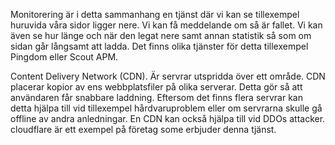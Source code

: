 Monitorering är i detta sammanhang en tjänst där vi kan se tillexempel huruvida våra sidor ligger nere. Vi kan få meddelande om så är fallet. Vi kan även se hur länge och när den legat nere samt annan statistik så som om sidan går långsamt att ladda. Det finns olika tjänster för detta tillexempel Pingdom eller Scout APM.

Content Delivery Network (CDN). Är servrar utspridda över ett område. CDN placerar kopior av ens webbplatsfiler på olika serverar. Detta gör så att användaren får snabbare laddning. Eftersom det finns flera servrar kan detta hjälpa till vid tillexempel hårdvaruproblem eller om servrarna skulle gå offline av andra anledningar. En CDN kan också hjälpa till vid DDOs attacker. cloudflare är ett exempel på företag some erbjuder denna tjänst.
